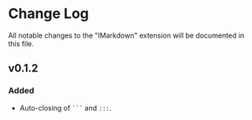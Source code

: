 # Change Log

All notable changes to the "IMarkdown" extension will be documented in this file.

<!-- Check [Keep a Changelog](http://keepachangelog.com/) for recommendations on how to structure this file. -->

## v0.1.2

### Added

- Auto-closing of ```` ``` ```` and `:::`.
